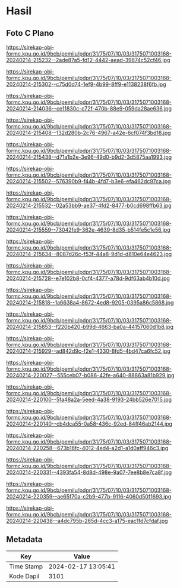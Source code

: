 # Hasil

## Foto C Plano

https://sirekap-obj-formc.kpu.go.id/9bcb/pemilu/pdpr/31/75/07/10/03/3175071003168-20240214-215232--2ade87a5-fd12-4442-aead-39874c52cf46.jpg

https://sirekap-obj-formc.kpu.go.id/9bcb/pemilu/pdpr/31/75/07/10/03/3175071003168-20240214-215302--c75d0d74-1ef9-4b99-8ff9-e1138238f6fb.jpg

https://sirekap-obj-formc.kpu.go.id/9bcb/pemilu/pdpr/31/75/07/10/03/3175071003168-20240214-214036--ce11830c-c72f-470b-88e9-059da28ae636.jpg

https://sirekap-obj-formc.kpu.go.id/9bcb/pemilu/pdpr/31/75/07/10/03/3175071003168-20240214-215408--132d280b-2c76-4967-a42e-6cf074f3bd18.jpg

https://sirekap-obj-formc.kpu.go.id/9bcb/pemilu/pdpr/31/75/07/10/03/3175071003168-20240214-215438--d71a1b2e-3e96-49d0-b9d2-3d5875aa1993.jpg

https://sirekap-obj-formc.kpu.go.id/9bcb/pemilu/pdpr/31/75/07/10/03/3175071003168-20240214-215502--576390b9-f44b-4fd7-b3e6-efa462dc97ca.jpg

https://sirekap-obj-formc.kpu.go.id/9bcb/pemilu/pdpr/31/75/07/10/03/3175071003168-20240214-215532--02a53bb9-ae37-4fd2-8477-b0cd698ffb63.jpg

https://sirekap-obj-formc.kpu.go.id/9bcb/pemilu/pdpr/31/75/07/10/03/3175071003168-20240214-215559--73042fe9-362e-4639-8d35-b514fe5c1e56.jpg

https://sirekap-obj-formc.kpu.go.id/9bcb/pemilu/pdpr/31/75/07/10/03/3175071003168-20240214-215634--8087d26c-f53f-44a8-9d1d-d810e64e4623.jpg

https://sirekap-obj-formc.kpu.go.id/9bcb/pemilu/pdpr/31/75/07/10/03/3175071003168-20240214-215728--e7e102b8-0cf4-4377-a78d-9df63ab4b10d.jpg

https://sirekap-obj-formc.kpu.go.id/9bcb/pemilu/pdpr/31/75/07/10/03/3175071003168-20240214-215818--1a6638a4-8672-4ed8-9205-0395a86c5868.jpg

https://sirekap-obj-formc.kpu.go.id/9bcb/pemilu/pdpr/31/75/07/10/03/3175071003168-20240214-215853--f220b420-b99d-4663-ba0a-44157060d1b8.jpg

https://sirekap-obj-formc.kpu.go.id/9bcb/pemilu/pdpr/31/75/07/10/03/3175071003168-20240214-215929--ad842d9c-f2e1-4330-8fd5-4bd47ca6fc52.jpg

https://sirekap-obj-formc.kpu.go.id/9bcb/pemilu/pdpr/31/75/07/10/03/3175071003168-20240214-220027--555ceb07-b086-42fe-a640-88863a81b929.jpg

https://sirekap-obj-formc.kpu.go.id/9bcb/pemilu/pdpr/31/75/07/10/03/3175071003168-20240214-220100--5fa48a2a-5eed-4a38-9193-24bb526e7015.jpg

https://sirekap-obj-formc.kpu.go.id/9bcb/pemilu/pdpr/31/75/07/10/03/3175071003168-20240214-220140--cb4dca55-0a58-436c-92ed-84ff46ab2144.jpg

https://sirekap-obj-formc.kpu.go.id/9bcb/pemilu/pdpr/31/75/07/10/03/3175071003168-20240214-220258--673b16fc-4012-4ed4-a2d1-a1d0aff946c3.jpg

https://sirekap-obj-formc.kpu.go.id/9bcb/pemilu/pdpr/31/75/07/10/03/3175071003168-20240214-220331--4393fa54-8d8d-498e-9a07-7ee8b8e7ca8f.jpg

https://sirekap-obj-formc.kpu.go.id/9bcb/pemilu/pdpr/31/75/07/10/03/3175071003168-20240214-220359--ae65f70a-c2b9-477b-9116-4060d50f1693.jpg

https://sirekap-obj-formc.kpu.go.id/9bcb/pemilu/pdpr/31/75/07/10/03/3175071003168-20240214-220438--a4dc795b-265d-4cc3-a175-eac1fd7cfdaf.jpg


## Metadata

| Key        | Value               |
| ---------- | ------------------- |
| Time Stamp | 2024-02-17 13:05:41 |
| Kode Dapil | 3101                |




